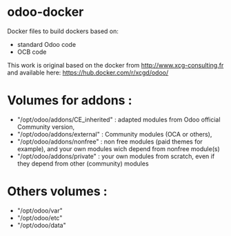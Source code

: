 # odoo-docker
Docker files to build dockers based on:
* standard Odoo code
* OCB code

This work is original based on the docker from http://www.xcg-consulting.fr and available here: https://hub.docker.com/r/xcgd/odoo/

# Volumes for addons :
* "/opt/odoo/addons/CE_inherited" : adapted modules from Odoo official Community version,
* "/opt/odoo/addons/external" : Community modules (OCA or others),
* "/opt/odoo/addons/nonfree" : non free modules (paid themes for example), and your own modules wich depend from nonfree module(s)
* "/opt/odoo/addons/private" : your own modules from scratch, even if they depend from other (community) modules

# Others volumes :
* "/opt/odoo/var"
* "/opt/odoo/etc"
* "/opt/odoo/data"
